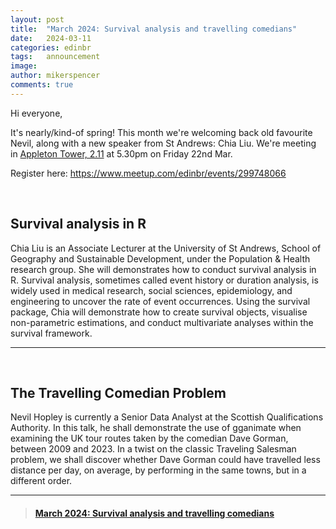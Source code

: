 ```yaml
---
layout: post
title:  "March 2024: Survival analysis and travelling comedians"
date:   2024-03-11
categories: edinbr
tags:   announcement
image:
author: mikerspencer
comments: true
---
```




Hi everyone,
<br/>

It's nearly/kind-of spring! This month we're welcoming back old favourite Nevil, along with a new speaker from St Andrews: Chia Liu. We're meeting in [Appleton Tower, 2.11](https://www.ed.ac.uk/timetabling-examinations/timetabling/room-bookings/bookable-rooms3/room/0201_02_2.11) at 5.30pm on Friday 22nd Mar.

Register here: <https://www.meetup.com/edinbr/events/299748066>

<br/>


## Survival analysis in R

Chia Liu is an Associate Lecturer at the University of St Andrews, School of Geography and Sustainable Development, under the Population & Health research group. She will demonstrates how to conduct survival analysis in R. Survival analysis, sometimes called event history or duration analysis, is widely used in medical research, social sciences, epidemiology, and engineering to uncover the rate of event occurrences. Using the survival package, Chia will demonstrate how to create survival objects, visualise non-parametric estimations, and conduct multivariate analyses within the survival framework.


---

<br/>

## The Travelling Comedian Problem

Nevil Hopley is currently a Senior Data Analyst at the Scottish Qualifications Authority. In this talk, he shall demonstrate the use of gganimate when examining the UK tour routes taken by the comedian Dave Gorman, between 2009 and 2023. In a twist on the classic Traveling Salesman problem, we shall discover whether Dave Gorman could have travelled less distance per day, on average, by performing in the same towns, but in a different order.

---



<blockquote class="embedly-card"><h4><a href="https://www.meetup.com/edinbr/events/299748066">March 2024: Survival analysis and travelling comedians</a></h4></blockquote><script async src="//cdn.embedly.com/widgets/platform.js" charset="UTF-8"></script>

<br/>


